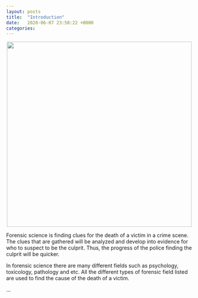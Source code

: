 ```yaml
---
layout: posts
title:  "Introduction"
date:   2020-06-07 23:50:22 +0000
categories: 
---
```

<!--![mask](https://img.dxcdn.com/productimages/sku_561555_1.jpg) -->
<p align="center">
<a href="url"><img src="https://img.dxcdn.com/productimages/sku_561555_1.jpg" height="500" width="500" ></a>
</p>


Forensic science is finding clues for the death of a victim in a crime scene. The clues that are gathered will be analyzed and develop into evidence for who to suspect to be the culprit. Thus, the progress of the police finding the culprit will be quicker. 

In forensic science there are many different fields such as psychology, toxicology, pathology and etc. All the different types of forensic field listed are used to find the cause of the death of a victim. 

...
